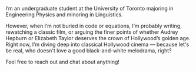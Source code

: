 I’m an undergraduate student at the University of Toronto majoring in Engineering Physics and minoring in Linguistics.

However, when I’m not buried in code or equations, I’m probably writing, rewatching a classic film, or arguing the finer points of whether Audrey Hepburn or Elizabeth Taylor deserves the crown of Hollywood’s golden age. Right now, I’m diving deep into classical Hollywood cinema — because let's be real, who doesn't love a good black-and-white melodrama, right?

Feel free to reach out and chat about anything!
